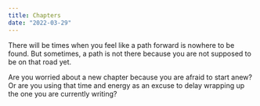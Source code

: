 ```yaml
---
title: Chapters
date: "2022-03-29"
---
```


There will be times when you feel like a path forward is nowhere to be found. But sometimes, a path is not there because you are not supposed to be on that road yet.

Are you worried about a new chapter because you are afraid to start anew? Or are you using that time and energy as an excuse to delay wrapping up the one you are currently writing?
